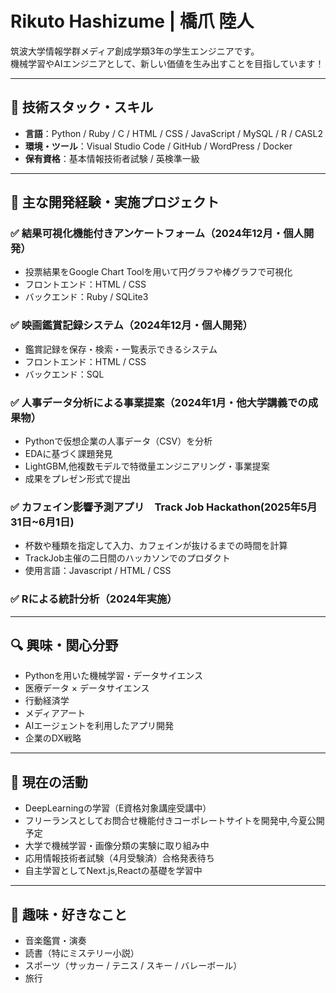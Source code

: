 # Rikuto Hashizume | 橋爪 陸人

筑波大学情報学群メディア創成学類3年の学生エンジニアです。  
機械学習やAIエンジニアとして、新しい価値を生み出すことを目指しています！

---

## 🔧 技術スタック・スキル

- **言語**：Python / Ruby / C / HTML / CSS / JavaScript / MySQL / R / CASL2  
- **環境・ツール**：Visual Studio Code / GitHub / WordPress / Docker
- **保有資格**：基本情報技術者試験 / 英検準一級  

---

## 📂 主な開発経験・実施プロジェクト

### ✅ 結果可視化機能付きアンケートフォーム（2024年12月・個人開発）
- 投票結果をGoogle Chart Toolを用いて円グラフや棒グラフで可視化
- フロントエンド：HTML / CSS  
- バックエンド：Ruby / SQLite3   

### ✅ 映画鑑賞記録システム（2024年12月・個人開発）
- 鑑賞記録を保存・検索・一覧表示できるシステム  
- フロントエンド：HTML / CSS  
- バックエンド：SQL  

### ✅ 人事データ分析による事業提案（2024年1月・他大学講義での成果物）
- Pythonで仮想企業の人事データ（CSV）を分析  
- EDAに基づく課題発見  
- LightGBM,他複数モデルで特徴量エンジニアリング・事業提案  
- 成果をプレゼン形式で提出

### ✅ カフェイン影響予測アプリ　Track Job Hackathon(2025年5月31日~6月1日)
- 杯数や種類を指定して入力、カフェインが抜けるまでの時間を計算
- TrackJob主催の二日間のハッカソンでのプロダクト
- 使用言語：Javascript / HTML / CSS

### ✅ Rによる統計分析（2024年実施）

---

## 🔍 興味・関心分野

- Pythonを用いた機械学習・データサイエンス  
- 医療データ × データサイエンス  
- 行動経済学  
- メディアアート  
- AIエージェントを利用したアプリ開発
- 企業のDX戦略

---

## 🚀 現在の活動

- DeepLearningの学習（E資格対象講座受講中）  
- フリーランスとしてお問合せ機能付きコーポレートサイトを開発中,今夏公開予定  
- 大学で機械学習・画像分類の実験に取り組み中  
- 応用情報技術者試験（4月受験済）合格発表待ち
- 自主学習としてNext.js,Reactの基礎を学習中

---

## 🎵 趣味・好きなこと

- 音楽鑑賞・演奏  
- 読書（特にミステリー小説）  
- スポーツ（サッカー / テニス / スキー / バレーボール）
- 旅行
